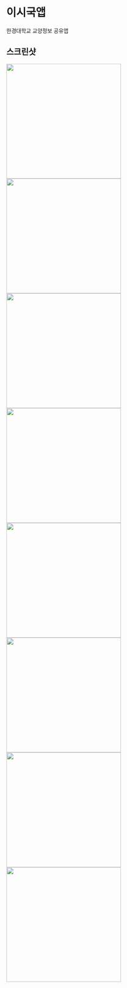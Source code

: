 # 이시국앱

한경대학교 교양정보 공유앱

## 스크린샷
<img width=300 src="https://user-images.githubusercontent.com/66826815/102693268-cf766780-425c-11eb-85c0-937741d3c653.png"></img>
<img width=300 src="https://user-images.githubusercontent.com/66826815/102693269-d0a79480-425c-11eb-91a5-e172e9951801.png"></img>
<img width=300 src="https://user-images.githubusercontent.com/66826815/102693271-d1402b00-425c-11eb-9ed6-d25697b13ba7.png"></img>
<img width=300 src="https://user-images.githubusercontent.com/66826815/102693272-d1d8c180-425c-11eb-81eb-9605b3a6de03.png"></img>
<img width=300 src="https://user-images.githubusercontent.com/66826815/102693273-d1d8c180-425c-11eb-87eb-7510b0c38f11.png"></img>
<img width=300 src="https://user-images.githubusercontent.com/66826815/102693275-d2715800-425c-11eb-8dc3-b362488e512a.png"></img>
<img width=300 src="https://user-images.githubusercontent.com/66826815/102693277-d2715800-425c-11eb-800d-4e0d63a98f62.png"></img>
<img width=300 src="https://user-images.githubusercontent.com/66826815/102693278-d309ee80-425c-11eb-903c-4cced59784cf.png"></img>

